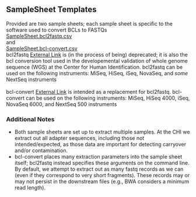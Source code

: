 ## SampleSheet Templates
Provided are two sample sheets; each sample sheet is specific to the software used to convert BCLs to FASTQs <br>
[SampleSheet.bcl2fastq.csv](SampleSheet.bcl2fastq.csv)
<br>
and
<br>
[SampleSheet.bcl-convert.csv](SampleSheet.bcl-convert.csv)
<br>
bcl2fastq [External Link](https://emea.support.illumina.com/sequencing/sequencing_software/bcl2fastq-conversion-software.html) is (in the process of being) deprecated; it is also the bcl conversion tool used in the developemental validation of whole genome sequence (WGS) at the Center for Human Identification.
bcl2fastq can be used on the following instruments: MiSeq, HiSeq, iSeq, NovaSeq, and *some* NextSeq instruments
<br><br>
bcl-convert [External Link](https://emea.support.illumina.com/sequencing/sequencing_software/bcl-convert.html) is intended as a replacement for bcl2fastq. 
bcl-convert can be used on the following instruments: MiSeq, HiSeq 4000, iSeq, NovaSeq 6000, and NextSeq 500 instruments

### Additional Notes
- Both sample sheets are set up to extract multiple samples. At the CHI we extract out all adapter sequences, including those not intended/expected, as those data are important for detecting carryover and/or contamination.
- bcl-convert places many extraction parameters into the sample sheet itself; bcl2fastq instead specifies these arguments on the command line. By default, we attempt to extract out as many fastq records as we can (even if they correspond to very short fragments). These records may or may not persist in the downstream files (e.g., BWA considers a minimum read length).


